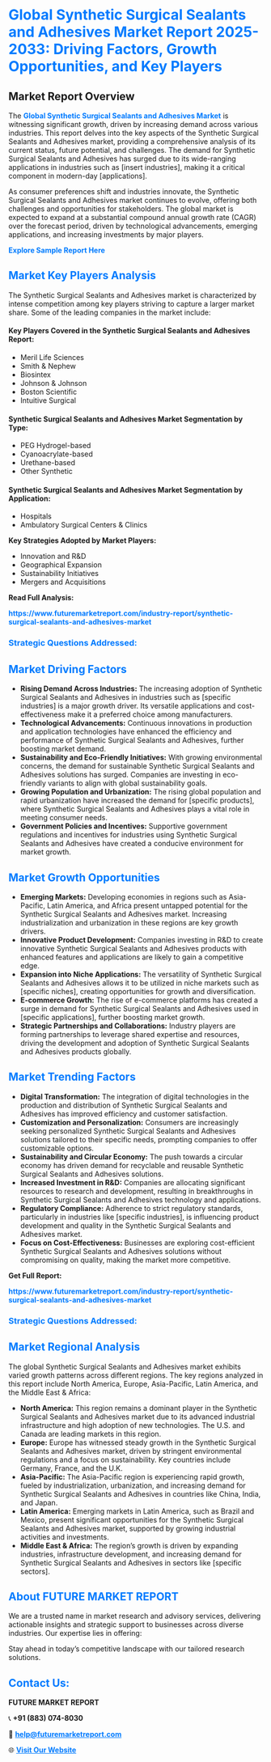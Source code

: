 <h1 style="color: #007BFF;">Global Synthetic Surgical Sealants and Adhesives Market Report 2025-2033: Driving Factors, Growth Opportunities, and Key Players</h1>

<section id="overview">
<h2>Market Report Overview</h2>
<p>The <a href="https://www.futuremarketreport.com/industry-report/synthetic-surgical-sealants-and-adhesives-market" style="color: #007BFF; text-decoration: none;"><strong>Global Synthetic Surgical Sealants and Adhesives Market</strong></a> is witnessing significant growth, driven by increasing demand across various industries. This report delves into the key aspects of the Synthetic Surgical Sealants and Adhesives market, providing a comprehensive analysis of its current status, future potential, and challenges. The demand for Synthetic Surgical Sealants and Adhesives has surged due to its wide-ranging applications in industries such as [insert industries], making it a critical component in modern-day [applications].</p>
<p>As consumer preferences shift and industries innovate, the Synthetic Surgical Sealants and Adhesives market continues to evolve, offering both challenges and opportunities for stakeholders. The global market is expected to expand at a substantial compound annual growth rate (CAGR) over the forecast period, driven by technological advancements, emerging applications, and increasing investments by major players.</p>
</section>

<section id="overview">
<p><a href="https://www.futuremarketreport.com/request-sample/reportId=79857" style="color: #007BFF; text-decoration: none;"><strong>Explore Sample Report Here</strong></a></p>
</section>

<section id="key-players">
<h2 style="color: #007BFF;">Market Key Players Analysis</h2>
<p>The Synthetic Surgical Sealants and Adhesives market is characterized by intense competition among key players striving to capture a larger market share. Some of the leading companies in the market include:</p>
<h4>Key Players Covered in the Synthetic Surgical Sealants and Adhesives Report:</h4>
<ul><li>Meril Life Sciences</li><li>Smith &amp; Nephew</li><li>Biosintex</li><li>Johnson &amp; Johnson</li><li>Boston Scientific</li><li>Intuitive Surgical</li></ul>
<h4>Synthetic Surgical Sealants and Adhesives Market Segmentation by Type:</h4>
<ul><li>PEG Hydrogel-based</li><li>Cyanoacrylate-based</li><li>Urethane-based</li><li>Other Synthetic</li></ul>

<h4>Synthetic Surgical Sealants and Adhesives Market Segmentation by Application:</h4>
<ul><li>Hospitals</li><li>Ambulatory Surgical Centers &amp; Clinics</li></ul>
<p><strong>Key Strategies Adopted by Market Players:</strong></p>
<ul>
<li>Innovation and R&D</li>
<li>Geographical Expansion</li>
<li>Sustainability Initiatives</li>
<li>Mergers and Acquisitions</li>
</ul>
</section>

<section>
<p><strong>Read Full Analysis: </strong></p><a href="https://www.futuremarketreport.com/industry-report/synthetic-surgical-sealants-and-adhesives-market" style="color: #007BFF; text-decoration: none;"><strong>https://www.futuremarketreport.com/industry-report/synthetic-surgical-sealants-and-adhesives-market</strong></a>
<h3 style="color: #007BFF;">Strategic Questions Addressed:</h3>
</section>

<section id="driving-factors">
<h2 style="color: #007BFF;">Market Driving Factors</h2>
<ul>
<li><strong>Rising Demand Across Industries:</strong> The increasing adoption of Synthetic Surgical Sealants and Adhesives in industries such as [specific industries] is a major growth driver. Its versatile applications and cost-effectiveness make it a preferred choice among manufacturers.</li>
<li><strong>Technological Advancements:</strong> Continuous innovations in production and application technologies have enhanced the efficiency and performance of Synthetic Surgical Sealants and Adhesives, further boosting market demand.</li>
<li><strong>Sustainability and Eco-Friendly Initiatives:</strong> With growing environmental concerns, the demand for sustainable Synthetic Surgical Sealants and Adhesives solutions has surged. Companies are investing in eco-friendly variants to align with global sustainability goals.</li>
<li><strong>Growing Population and Urbanization:</strong> The rising global population and rapid urbanization have increased the demand for [specific products], where Synthetic Surgical Sealants and Adhesives plays a vital role in meeting consumer needs.</li>
<li><strong>Government Policies and Incentives:</strong> Supportive government regulations and incentives for industries using Synthetic Surgical Sealants and Adhesives have created a conducive environment for market growth.</li>
</ul>
</section>

<section id="growth-opportunities">
<h2 style="color: #007BFF;">Market Growth Opportunities</h2>
<ul>
<li><strong>Emerging Markets:</strong> Developing economies in regions such as Asia-Pacific, Latin America, and Africa present untapped potential for the Synthetic Surgical Sealants and Adhesives market. Increasing industrialization and urbanization in these regions are key growth drivers.</li>
<li><strong>Innovative Product Development:</strong> Companies investing in R&D to create innovative Synthetic Surgical Sealants and Adhesives products with enhanced features and applications are likely to gain a competitive edge.</li>
<li><strong>Expansion into Niche Applications:</strong> The versatility of Synthetic Surgical Sealants and Adhesives allows it to be utilized in niche markets such as [specific niches], creating opportunities for growth and diversification.</li>
<li><strong>E-commerce Growth:</strong> The rise of e-commerce platforms has created a surge in demand for Synthetic Surgical Sealants and Adhesives used in [specific applications], further boosting market growth.</li>
<li><strong>Strategic Partnerships and Collaborations:</strong> Industry players are forming partnerships to leverage shared expertise and resources, driving the development and adoption of Synthetic Surgical Sealants and Adhesives products globally.</li>
</ul>
</section>

<section id="trending-factors">
<h2 style="color: #007BFF;">Market Trending Factors</h2>
<ul>
<li><strong>Digital Transformation:</strong> The integration of digital technologies in the production and distribution of Synthetic Surgical Sealants and Adhesives has improved efficiency and customer satisfaction.</li>
<li><strong>Customization and Personalization:</strong> Consumers are increasingly seeking personalized Synthetic Surgical Sealants and Adhesives solutions tailored to their specific needs, prompting companies to offer customizable options.</li>
<li><strong>Sustainability and Circular Economy:</strong> The push towards a circular economy has driven demand for recyclable and reusable Synthetic Surgical Sealants and Adhesives solutions.</li>
<li><strong>Increased Investment in R&D:</strong> Companies are allocating significant resources to research and development, resulting in breakthroughs in Synthetic Surgical Sealants and Adhesives technology and applications.</li>
<li><strong>Regulatory Compliance:</strong> Adherence to strict regulatory standards, particularly in industries like [specific industries], is influencing product development and quality in the Synthetic Surgical Sealants and Adhesives market.</li>
<li><strong>Focus on Cost-Effectiveness:</strong> Businesses are exploring cost-efficient Synthetic Surgical Sealants and Adhesives solutions without compromising on quality, making the market more competitive.</li>
</ul>
</section>

<section>
<p><strong>Get Full Report: </strong></p><a href="https://www.futuremarketreport.com/industry-report/synthetic-surgical-sealants-and-adhesives-market" style="color: #007BFF; text-decoration: none;"><strong>https://www.futuremarketreport.com/industry-report/synthetic-surgical-sealants-and-adhesives-market</strong></a>
<h3 style="color: #007BFF;">Strategic Questions Addressed:</h3>
</section>


<section id="regional-analysis">
<h2 style="color: #007BFF;">Market Regional Analysis</h2>
<p>The global Synthetic Surgical Sealants and Adhesives market exhibits varied growth patterns across different regions. The key regions analyzed in this report include North America, Europe, Asia-Pacific, Latin America, and the Middle East & Africa:</p>
<ul>
<li><strong>North America:</strong> This region remains a dominant player in the Synthetic Surgical Sealants and Adhesives market due to its advanced industrial infrastructure and high adoption of new technologies. The U.S. and Canada are leading markets in this region.</li>
<li><strong>Europe:</strong> Europe has witnessed steady growth in the Synthetic Surgical Sealants and Adhesives market, driven by stringent environmental regulations and a focus on sustainability. Key countries include Germany, France, and the U.K.</li>
<li><strong>Asia-Pacific:</strong> The Asia-Pacific region is experiencing rapid growth, fueled by industrialization, urbanization, and increasing demand for Synthetic Surgical Sealants and Adhesives in countries like China, India, and Japan.</li>
<li><strong>Latin America:</strong> Emerging markets in Latin America, such as Brazil and Mexico, present significant opportunities for the Synthetic Surgical Sealants and Adhesives market, supported by growing industrial activities and investments.</li>
<li><strong>Middle East & Africa:</strong> The region’s growth is driven by expanding industries, infrastructure development, and increasing demand for Synthetic Surgical Sealants and Adhesives in sectors like [specific sectors].</li>
</ul>
</section>

<footer>
<h2 style="color: #007BFF;">About FUTURE MARKET REPORT</h2>
<p>We are a trusted name in market research and advisory services, delivering actionable insights and strategic support to businesses across diverse industries. Our expertise lies in offering:</p>

<p>Stay ahead in today’s competitive landscape with our tailored research solutions.</p>

<h2 style="color: #007BFF;">Contact Us:</h2>
<p><strong>FUTURE MARKET REPORT</strong></p>
<p>📞 <strong>+91 (883) 074-8030</strong></p>
<p>📧 <strong><a href="mailto:help@futuremarketreport.com" style="color: #007BFF;">help@futuremarketreport.com</a></strong></p>
<p>🌐 <strong><a href="https://www.futuremarketreport.com/" style="color: #007BFF;">Visit Our Website</a></strong></p>
</footer>